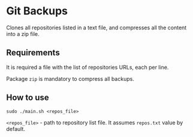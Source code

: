 # Git Backups

Clones all repositories listed in a text file, and compresses all the content into a zip file.

## Requirements

It is required a file with the list of repositories URLs, each per line.

Package ``zip`` is mandatory to compress all backups.

## How to use

``sudo ./main.sh <repos_file>``

``<repos_file>`` - path to repository list file. It assumes ``repos.txt`` value by default.
